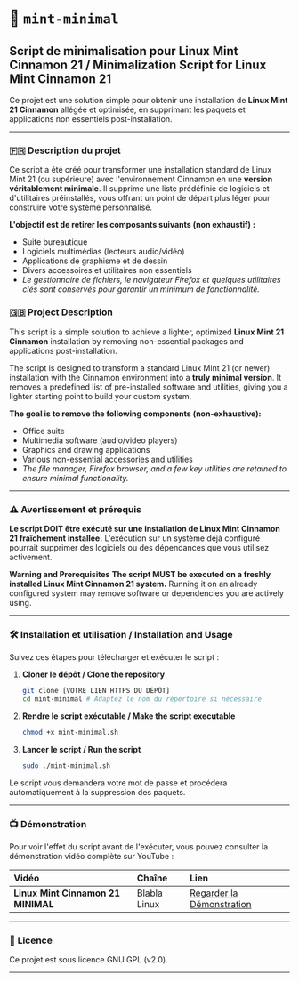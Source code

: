 # 🌿 `mint-minimal`

## Script de minimalisation pour Linux Mint Cinnamon 21 / Minimalization Script for Linux Mint Cinnamon 21

Ce projet est une solution simple pour obtenir une installation de **Linux Mint 21 Cinnamon** allégée et optimisée, en supprimant les paquets et applications non essentiels post-installation.

-----

### 🇫🇷 **Description du projet**

Ce script a été créé pour transformer une installation standard de Linux Mint 21 (ou supérieure) avec l'environnement Cinnamon en une **version véritablement minimale**. Il supprime une liste prédéfinie de logiciels et d'utilitaires préinstallés, vous offrant un point de départ plus léger pour construire votre système personnalisé.

**L'objectif est de retirer les composants suivants (non exhaustif) :**

  * Suite bureautique
  * Logiciels multimédias (lecteurs audio/vidéo)
  * Applications de graphisme et de dessin
  * Divers accessoires et utilitaires non essentiels
  * *Le gestionnaire de fichiers, le navigateur Firefox et quelques utilitaires clés sont conservés pour garantir un minimum de fonctionnalité.*

### 🇬🇧 **Project Description**

This script is a simple solution to achieve a lighter, optimized **Linux Mint 21 Cinnamon** installation by removing non-essential packages and applications post-installation.

The script is designed to transform a standard Linux Mint 21 (or newer) installation with the Cinnamon environment into a **truly minimal version**. It removes a predefined list of pre-installed software and utilities, giving you a lighter starting point to build your custom system.

**The goal is to remove the following components (non-exhaustive):**

  * Office suite
  * Multimedia software (audio/video players)
  * Graphics and drawing applications
  * Various non-essential accessories and utilities
  * *The file manager, Firefox browser, and a few key utilities are retained to ensure minimal functionality.*

-----

### ⚠️ **Avertissement et prérequis**

**Le script DOIT être exécuté sur une installation de Linux Mint Cinnamon 21 fraîchement installée.** L'exécution sur un système déjà configuré pourrait supprimer des logiciels ou des dépendances que vous utilisez activement.

**Warning and Prerequisites**
**The script MUST be executed on a freshly installed Linux Mint Cinnamon 21 system.** Running it on an already configured system may remove software or dependencies you are actively using.

-----

### 🛠️ **Installation et utilisation / Installation and Usage**

Suivez ces étapes pour télécharger et exécuter le script :

1.  **Cloner le dépôt / Clone the repository**

    ```bash
    git clone [VOTRE LIEN HTTPS DU DÉPÔT]
    cd mint-minimal # Adaptez le nom du répertoire si nécessaire
    ```

2.  **Rendre le script exécutable / Make the script executable**

    ```bash
    chmod +x mint-minimal.sh
    ```

3.  **Lancer le script / Run the script**

    ```bash
    sudo ./mint-minimal.sh
    ```

Le script vous demandera votre mot de passe et procédera automatiquement à la suppression des paquets.

-----

### 📺 **Démonstration**

Pour voir l'effet du script avant de l'exécuter, vous pouvez consulter la démonstration vidéo complète sur YouTube :

| Vidéo | Chaîne | Lien |
| :--- | :--- | :--- |
| **Linux Mint Cinnamon 21 MINIMAL** | Blabla Linux | [Regarder la Démonstration](http://www.youtube.com/watch?v=Wba56Nigcnw) |

-----

### 📝 **Licence**

Ce projet est sous licence GNU GPL (v2.0).

-----
